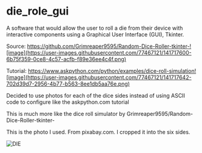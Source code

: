 # die_role_gui
 A software that would allow the user to roll a die from their device with interactive components using a Graphical User Interface (GUI), Tkinter.

Source: https://github.com/Grimreaper9595/Random-Dice-Roller-tkinter-![image](https://user-images.githubusercontent.com/77467121/141717600-6b75f359-0ce8-4c57-acfb-f89e36ee4c4f.png)

Tutorial: https://www.askpython.com/python/examples/dice-roll-simulation![image](https://user-images.githubusercontent.com/77467121/141717642-702d39d7-2956-4b77-b563-8ee1db5aa76e.png)


Decided to use photos for each of the dice sides instead of using ASCII code to configure like the askpython.com tutorial

This is much more like the dice roll simulator by Grimreaper9595/Random-Dice-Roller-tkinter-

This is the photo I used. From pixabay.com. I cropped it into the six sides.

![DIE](https://user-images.githubusercontent.com/77467121/142742544-03bba6df-22b2-4660-b805-7b9493ca7737.png)
